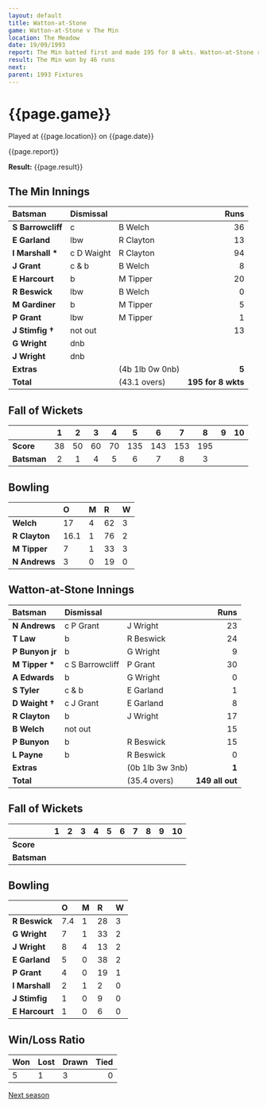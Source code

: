 ```yaml
---
layout: default
title: Watton-at-Stone
game: Watton-at-Stone v The Min
location: The Meadow
date: 19/09/1993
report: The Min batted first and made 195 for 8 wkts. Watton-at-Stone replied with 149 all out
result: The Min won by 46 runs
next: 
parent: 1993 Fixtures
---
```


# {{page.game}}

Played at {{page.location}} on {{page.date}}

{{page.report}}

**Result:** {{page.result}}

## The Min Innings

| Batsman | Dismissal |  | Runs |
|:---|:---|---|---:|
| **S Barrowcliff** | c  | B Welch | 36 | 
| **E Garland** | lbw | R Clayton | 13 | 
| **I Marshall &#42;** | c D Waight | R Clayton | 94 | 
| **J Grant** | c & b | B Welch | 8 | 
| **E Harcourt** | b | M Tipper | 20 | 
| **R Beswick** | lbw | B Welch | 0 | 
| **M Gardiner** | b | M Tipper | 5 | 
| **P Grant** | lbw | M Tipper | 1 | 
| **J Stimfig &#8224;** | not out |  | 13 | 
| **G Wright** | dnb |  |  | 
| **J Wright** | dnb |  |  |
| **Extras** | | (4b 1lb 0w 0nb) | **5** | 
| **Total** | | (43.1 overs) | ****195 for 8 wkts**** | 

## Fall of Wickets

| | 1 | 2 | 3 | 4 | 5 | 6 | 7 | 8 | 9 | 10 |
|---|:---:|:---:|:---:|:---:|:---:|:---:|:---:|:---:|:---:|:---:|
| **Score** | 38 | 50 | 60 | 70 | 135 | 143 | 153 | 195 |  |  |
| **Batsman** | 2 | 1 | 4 | 5 | 6 | 7 | 8 | 3 |  |  |

## Bowling

| | O | M | R | W |
|---|:---|:---|:---|:---|
| **Welch** | 17 | 4 | 62 | 3 | 
| **R Clayton** | 16.1 | 1 | 76 | 2 | 
| **M Tipper** | 7 | 1 | 33 | 3 | 
| **N Andrews** | 3 | 0 | 19 | 0 | 

## Watton-at-Stone Innings

| Batsman | Dismissal |  | Runs |
|:---|:---|---|---:|
| **N Andrews** | c P Grant | J Wright | 23 | 
| **T Law** | b | R Beswick | 24 | 
| **P Bunyon jr** | b | G Wright | 9 | 
| **M Tipper &#42;** | c S Barrowcliff | P Grant | 30 | 
| **A Edwards** | b | G Wright | 0 | 
| **S Tyler** | c & b | E Garland | 1 |
| **D Waight &#8224;** | c J Grant | E Garland | 8 | 
| **R Clayton** | b | J Wright | 17 |
| **B Welch** | not out |  | 15 | 
| **P Bunyon** | b | R Beswick | 15 | 
| **L Payne** | b | R Beswick | 0 |
| **Extras** | | (0b 1lb 3w 3nb) | **1** | 
| **Total** | | (35.4 overs) | ****149 all out**** | 

## Fall of Wickets

| | 1 | 2 | 3 | 4 | 5 | 6 | 7 | 8 | 9 | 10 |
|---|:---:|:---:|:---:|:---:|:---:|:---:|:---:|:---:|:---:|:---:|
| **Score** |  |  |  |  |  |  |  |  |  |  |
| **Batsman** |  |  |  |  |  |  |  |  |  |  |

## Bowling

| | O | M | R | W |
|---|:---|:---|:---|:---|
| **R Beswick** | 7.4 | 1 | 28 | 3 | 
| **G Wright** | 7 | 1 | 33 | 2 | 
| **J Wright** | 8 | 4 | 13 | 2 | 
| **E Garland** | 5 | 0 | 38 | 2 | 
| **P Grant** | 4 | 0 | 19 | 1 |
| **I Marshall** | 2 | 1 | 2 | 0 |
| **J Stimfig** | 1 | 0 | 9 | 0 |
| **E Harcourt** | 1 | 0 | 6 | 0 |

## Win/Loss Ratio

| Won | Lost | Drawn | Tied |
|:---|:---|:---|---:|
| 5 | 1 | 3 | 0 |

[Next season](../1994)
